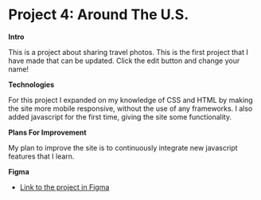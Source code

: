 # Project 4: Around The U.S.

**Intro**

This is a project about sharing travel photos.  This is the first project that I have made that can be updated.  Click the edit button and change your name!



**Technologies**

For this project I expanded on my knowledge of CSS and HTML by making the site more mobile responsive, without the use of any frameworks.  I also added javascript for the first time, giving the site some functionality.

**Plans For Improvement**

My plan to improve the site is to continuously integrate new javascript features that I learn.

**Figma**

* [Link to the project in Figma](https://www.figma.com/file/mUgu8OSHWE0M6p6vfwmdu9/Sprint-4-Around-The-U.S.-desktop-mobile?node-id=0%3A1)

